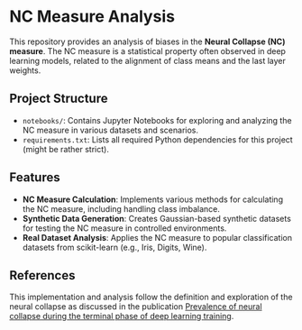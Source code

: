 # NC Measure Analysis

This repository provides an analysis of biases in the **Neural Collapse (NC) measure**. The NC measure is a statistical property often observed in deep learning models, related to the alignment of class means and the last layer weights.

## Project Structure

- `notebooks/`: Contains Jupyter Notebooks for exploring and analyzing the NC measure in various datasets and scenarios.
- `requirements.txt`: Lists all required Python dependencies for this project (might be rather strict).

## Features

- **NC Measure Calculation**: Implements various methods for calculating the NC measure, including handling class imbalance.
- **Synthetic Data Generation**: Creates Gaussian-based synthetic datasets for testing the NC measure in controlled environments.
- **Real Dataset Analysis**: Applies the NC measure to popular classification datasets from scikit-learn (e.g., Iris, Digits, Wine).

## References
This implementation and analysis follow the definition and exploration of the neural collapse as discussed in the publication [Prevalence of neural collapse during the terminal phase of deep learning training](https://www.pnas.org/doi/full/10.1073/pnas.2015509117).

